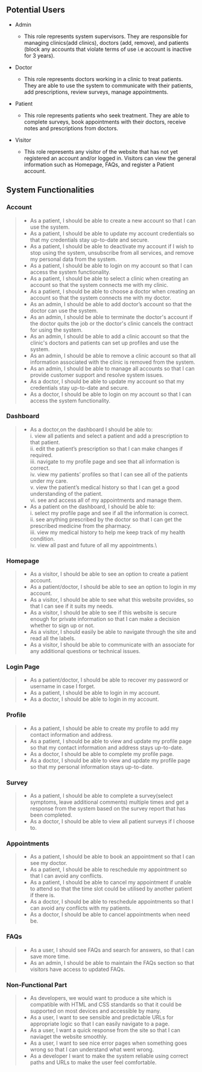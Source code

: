 ## Potential Users
- Admin
  - This role represents system supervisors. They are responsible for managing clinics(add clinics), doctors (add, remove), and patients (block any accounts that violate terms of use i.e account is inactive for 3 years).
  
- Doctor
  - This role represents doctors working in a clinic to treat patients. They are able to use the system to communicate with their patients, add prescriptions, review surveys, manage appointments.

- Patient
  - This role represents patients who seek treatment. They are able to complete surveys, book appointments with their doctors, receive notes and prescriptions from doctors.
  
- Visitor
  - This role represents any visitor of the website that has not yet registered an account and/or logged in. Visitors can view the general information such as Homepage, FAQs, and register a Patient account.

## System Functionalities
### Account 
> - As a patient, I should be able to create a new account so that I can use the system.
> - As a patient, I should be able to update my account credentials so that my credentials stay up-to-date and secure.
> - As a patient, I should be able to deactivate my account if I wish to stop using the system, unsubscribe from all services, and remove my personal data from the system.
> - As a patient, I should be able to login on my account so that I can access the system functionality.
> - As a patient, I should be able to select a clinic when creating an account so that the system connects me with my clinic.
> - As a patient, I should be able to choose a doctor when creating an account so that the system connects me with my doctor.
> - As an admin, I should be able to add doctor’s account so that the doctor can use the system.
> - As an admin, I should be able to terminate the doctor's account if the doctor quits the job or the doctor's clinic cancels the contract for using the system.
> - As an admin, I should be able to add a clinic account so that the clinic's doctors and patients can set up profiles and use the system.
> - As an admin, I should be able to remove a clinic account so that all information associated with the clinic is removed from the system.
> - As an admin, I should be able to manage all accounts so that I can provide customer support and resolve system issues.
> - As a doctor, I should be able to update my account so that my credentials stay up-to-date and secure.
> - As a doctor, I should be able to login on my account so that I can access the system functionality.

### Dashboard
> - As a doctor,on the dashboard I should be able to:\
            i.  view all patients and select a patient and add a prescription to that patient.\
            ii. edit the patient’s prescription so that I can make changes if required.\
           iii. navigate to my profile page and see that all information is correct.\
            iv. view my patients’ profiles so that I can see all of the patients under my care.\
             v. view the patient’s medical history so that I can get a good understanding of the patient.\
            vi. see and access all of my appointments and manage them.
> - As a patient on the dashboard, I should be able to:\
            i.  select my profile page and see if all the information is correct.\
            ii. see anything prescribed by the doctor so that I can get the prescribed medicine from the pharmacy.\
           iii. view my medical history to help me keep track of my health condition.\
            iv. view all past and future of all my appointments.\

### Homepage
> - As a visitor, I should be able to see an option to create a patient account.
> - As a patient/doctor, I should be able to see an option to login in my account.
> - As a visitor, I should be able to see what this website provides, so that I can see if it suits my needs.
> - As a visitor, I should be able to see if this website is secure enough for private information so that I can make a decision whether to sign up or not. 
> - As a visitor, I should easily be able to navigate through the site and read all the labels.
> - As a visitor, I should be able to communicate with an associate for any additional questions or technical issues. 

### Login Page
> - As a patient/doctor, I should be able to recover my password or username in case I forget.
> - As a patient, I should be able to login in my account.
> - As a doctor, I should be able to login in my account.

### Profile
> - As a patient, I should be able to create my profile to add my contact information and address.
> - As a patient, I should be able to view and update my profile page so that my contact information and address stays up-to-date.
> - As a doctor, I should be able to complete my profile page.
> - As a doctor, I should be able to view and update my profile page so that my personal information stays up-to-date.

### Survey 
> - As a patient, I should be able to complete a survey(select symptoms, leave additional comments) multiple times and get a response from the system based on the survey report that has been completed.
> - As a doctor, I should be able to view all patient surveys if I choose to.

### Appointments
> - As a patient, I should be able to book an appointment so that I can see my doctor.
> - As a patient, I should be able to reschedule my appointment so that I can avoid any conflicts.
> - As a patient, I should be able to cancel my appointment if unable to attend so that the time slot could be utilised by another patient if there is.
> - As a doctor, I should be able to reschedule appointments so that I can avoid any conflicts with my patients.
> - As a doctor, I should be able to cancel appointments when need be.

### FAQs 
> - As a user, I should see FAQs and search for answers, so that I can save more time.
> - As an admin, I should be able to maintain the FAQs section so that visitors have access to updated FAQs.   

### Non-Functional Part
> - As developers, we would want to produce a site which is compatible with HTML and CSS standards so that it could be supported on most devices and accessible by many.
> - As a user, I want to see sensible and predictable URLs for appropriate logic so that I can easily navigate to a page.
> - As a user, I want a quick response from the site so that I can naviaget the website smoothly.
> - As a user, I want to see nice error pages when something goes wrong so that I can understand what went wrong.
> - As a developer I want to make the system reliable using correct paths and URLs to make the user feel comfortable.
